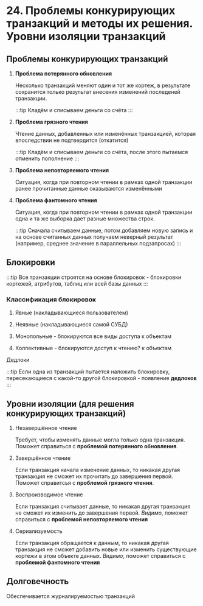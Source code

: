 # 24. Проблемы конкурирующих транзакций и методы их решения. Уровни изоляции транзакций

## Проблемы конкурирующих транзакций

1. **Проблема потерянного обновления**

    Несколько транзакций меняют один и тот же кортеж, в результате сохранится только результат внесения изменений последеней транзакции.

    :::tip
    Кладём и списываем деньги со счёта
    :::

2. **Проблема грязного чтения**

    Чтение данных, добавленных или изменённых транзакцией, которая впоследствии не подтвердится (откатится)

    :::tip
    Кладём и списываем деньги со счёта, после этого пытаемся отменить пополнение
    :::

3. **Проблема неповторяемого чтения**

   Ситуация, когда при повторном чтении в рамках одной транзакции ранее прочитанные данные оказываются изменёнными

4. **Проблема фантомного чтения**

    Ситуация, когда при повторном чтении в рамках одной транзакции одна и та же выборка дает разные множества строк.

    :::tip
    Сначала считываем данные, потом добавляем новую запись и на основе считанных данных получаем неверный результат (например, среднее значение в параллельных подзапросах)
    :::

## Блокировки

:::tip
Все транзакции строятся на основе блокировок - блокировки кортежей, атрибутов, таблиц или всей базы данных
:::

### Классификация блокировок

1. Явные (накладывающиеся пользователем)

2. Неявные (накладывающиеся самой СУБД)

3. Монопольные - блокируются все виды доступа к объектам

4. Коллективные - блокируются доступ к чтению? к объектам

Дедлоки

:::tip
Если одна из транзакций пытается наложить блокировку, пересекающиеся с какой-то другой блокировкой - появление **дедлоков**
:::

## Уровни изоляции (для решения конкурирующих транзакций)

1. Незавершённое чтение

    Требует, чтобы изменять данные могла только одна транзакция. Поможет справиться с **проблемой потерянного обновления**.

2. Завершённое чтение

    Если транзакция начала изменение данных, то никакая другая транзакция не сможет их прочитать до завершения первой. Поможет справитсья с **проблемой грязного чтения**.

3. Воспроизводимое чтение

    Если транзакция считывает данные, то никакая другая транзакция не сможет их изменить до завершения первой. _Видимо_, поможет справиться с **проблемой неповторяемого чтения**

4. Сериализуемость

    Если транзакция обращается к данным, то никакая другая транзакция не сможет добавить новые или изменить существующие кортежи в этом объекте данных. _Видимо_, поможет справиться с **проблемой фантомного чтения**

## Долговечность

Обеспечивается журналируемостью транзакций

